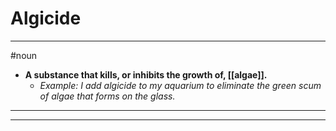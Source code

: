 # Algicide
---
#noun
- **A substance that kills, or inhibits the growth of, [[algae]].**
	- _Example: I add algicide to my aquarium to eliminate the green scum of algae that forms on the glass._
---
---
